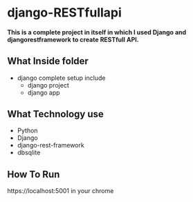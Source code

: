 # django-RESTfullapi



#### This is a complete project in itself in which I used Django and djangorestframework to create RESTfull API.
## What Inside folder
- django complete setup include
    - django project
    - django app



## What Technology use
- Python
- Django
- django-rest-framework
- dbsqlite




## How To Run 
  https://localhost:5001 in your chrome


